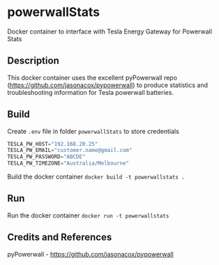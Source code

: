 # powerwallStats
Docker container to interface with Tesla Energy Gateway for Powerwall Stats

## Description
This docker container uses the excellent pyPowerwall repo (https://github.com/jasonacox/pypowerwall) to produce statistics and troubleshooting information for Tesla powerwall batteries.

## Build 

Create `.env` file in folder `powerwallStats` to store credentials       
```python
TESLA_PW_HOST="192.168.20.25"  
TESLA_PW_EMAIL="customer.name@gmail.com"   
TESLA_PW_PASSWORD="ABCDE"
TESLA_PW_TIMEZONE="Australia/Melbourne"
```

Build the docker container
`docker build -t powerwallstats .`

## Run 
Run the docker container
`docker run -t powerwallstats`

## Credits and References
pyPowerwall - https://github.com/jasonacox/pypowerwall
